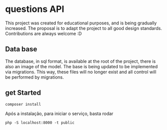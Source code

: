 # questions API
This project was created for educational purposes, and is being gradually increased. The proposal is to adapt the project to all good design standards. Contributions are always welcome :D

## Data base
The database, in sql format, is available at the root of the project, there is also an image of the model.
The base is being updated to be implemented via migrations. This way, these files will no longer exist and all control will be performed by migrations.

## get Started


```
composer install

``` 

Após a instalação, para iniciar o serviço, basta rodar

```
php -S localhost:8000 -t public
```  
